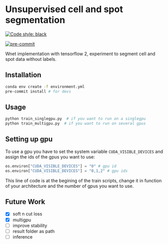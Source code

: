 # Unsupervised cell and spot segmentation

[![Code style: black](https://img.shields.io/badge/code%20style-black-000000.svg)](https://github.com/psf/black)

[![pre-commit](https://img.shields.io/badge/pre--commit-enabled-brightgreen?logo=pre-commit&logoColor=white)](https://github.com/pre-commit/pre-commit)


Wnet implementation with tensorflow 2, experiment to segment cell and spot data without labels.

## Installation

```sh
conda env create -f environment.yml
pre-commit install # for devs
```

## Usage

```sh
python train_singlegpu.py  # if you want to run on a singlegpu
python train_multigpu.py  # if you want to run on several gpus
```

## Setting up gpu

To use a gpu you have to set the system variable `CUDA_VISIBLE_DEVICES` and assign the ids of the gpus you want to use:
```python
os.environ["CUDA_VISIBLE_DEVICES"] = "0" # gpu id
os.environ["CUDA_VISIBLE_DEVICES"] = "0,1,2" # gpu ids
```
This line of code is at the begining of the train scripts, change it in function of your architecture and the number of gpus you want to use.

## Future Work

- [x] soft n cut loss
- [x] multigpu
- [ ] improve stability
- [ ] result folder as path
- [ ] inference
